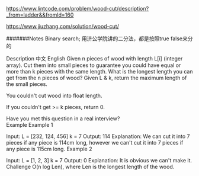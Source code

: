 https://www.lintcode.com/problem/wood-cut/description?_from=ladder&&fromId=160

https://www.jiuzhang.com/solution/wood-cut/

#######Notes
Binary search; 用济公学院讲的二分法，都是按照true false来分的

Description
中文
English
Given n pieces of wood with length L[i] (integer array). Cut them into small pieces to guarantee you could have equal or more than k pieces with the same length. What is the longest length you can get from the n pieces of wood? Given L & k, return the maximum length of the small pieces.

You couldn't cut wood into float length.

If you couldn't get >= k pieces, return 0.

Have you met this question in a real interview?  
Example
Example 1

Input:
L = [232, 124, 456]
k = 7
Output: 114
Explanation: We can cut it into 7 pieces if any piece is 114cm long, however we can't cut it into 7 pieces if any piece is 115cm long.
Example 2

Input:
L = [1, 2, 3]
k = 7
Output: 0
Explanation: It is obvious we can't make it.
Challenge
O(n log Len), where Len is the longest length of the wood.



